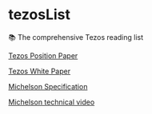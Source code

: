 # tezosList
📚 The comprehensive Tezos reading list

[Tezos Position Paper](https://www.tezos.com/static/papers/position_paper.pdf)

[Tezos White Paper](https://www.tezos.com/static/papers/white_paper.pdf)

[Michelson Specification](https://www.tezos.com/static/papers/language.pdf)

[Michelson technical video](https://www.youtube.com/watch?v=4oG4Ead74xA) 
